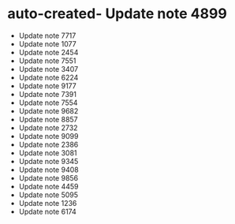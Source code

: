 # auto-created- Update note 4899
- Update note 7717
- Update note 1077
- Update note 2454
- Update note 7551
- Update note 3407
- Update note 6224
- Update note 9177
- Update note 7391
- Update note 7554
- Update note 9682
- Update note 8857
- Update note 2732
- Update note 9099
- Update note 2386
- Update note 3081
- Update note 9345
- Update note 9408
- Update note 9856
- Update note 4459
- Update note 5095
- Update note 1236
- Update note 6174
